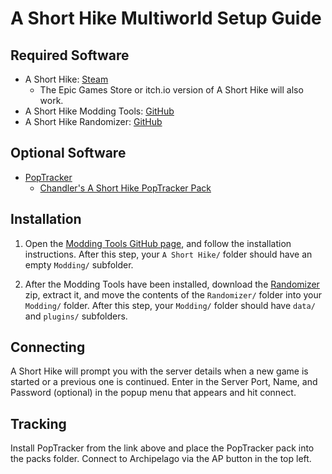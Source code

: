 # A Short Hike Multiworld Setup Guide

## Required Software

- A Short Hike: [Steam](https://store.steampowered.com/app/1055540/A_Short_Hike/)
    - The Epic Games Store or itch.io version of A Short Hike will also work.
- A Short Hike Modding Tools: [GitHub](https://github.com/BrandenEK/AShortHike.ModdingTools)
- A Short Hike Randomizer: [GitHub](https://github.com/BrandenEK/AShortHike.Randomizer)

## Optional Software

- [PopTracker](https://github.com/black-sliver/PopTracker/)
  - [Chandler's A Short Hike PopTracker Pack](https://github.com/chandler05/shorthike-archipelago-poptracker/releases)

## Installation

1. Open the [Modding Tools GitHub page](https://github.com/BrandenEK/AShortHike.ModdingTools/), and follow
the installation instructions. After this step, your `A Short Hike/` folder should have an empty `Modding/` subfolder.

2. After the Modding Tools have been installed, download the 
[Randomizer](https://github.com/BrandenEK/AShortHike.Randomizer/releases) zip, extract it, and move the contents
of the `Randomizer/` folder into your `Modding/` folder. After this step, your `Modding/` folder should have
 `data/` and `plugins/` subfolders.

## Connecting

A Short Hike will prompt you with the server details when a new game is started or a previous one is continued.
Enter in the Server Port, Name, and Password (optional) in the popup menu that appears and hit connect.

## Tracking

Install PopTracker from the link above and place the PopTracker pack into the packs folder.
Connect to Archipelago via the AP button in the top left.
